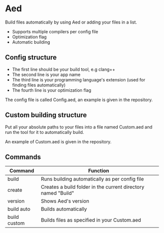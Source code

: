 # Aed

Build files automatically by using Aed or adding your files in a list.

- Supports multiple compilers per config file
- Optimization flag
- Automatic building

## Config structure

- The first line should be your build tool, e.g clang++
- The second line is your app name
- The third line is your programming language's extension (used for finding files automatically)
- The fourth line is your optimization flag

The config file is called Config.aed, an example is given in the repository.

## Custom building structure

Put all your absolute paths to your files into a file named Custom.aed and run the tool for it to automatically build.

An example of Custom.aed is given in the repository.

## Commands

| Command | Function |
| - | - |
| build | Runs building automatically as per config file |
| create | Creates a build folder in the current directory named "Build" |
| version | Shows Aed's version |
| build auto | Builds automatically |
| build custom | Builds files as specified in your Custom.aed |
